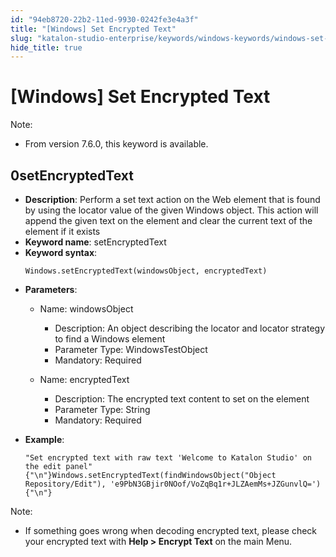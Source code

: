 ```yaml
---
id: "94eb8720-22b2-11ed-9930-0242fe3e4a3f"
title: "[Windows] Set Encrypted Text"
slug: "katalon-studio-enterprise/keywords/windows-keywords/windows-set-encrypted-text"
hide_title: true
---
```


# <a id="id_0" class="anchor_top_offset"/><a id="ariaid-title1" class="anchor_top_offset"/>[Windows] Set Encrypted Text

              
<div xmlns="http://www.w3.org/1999/xhtml" className="note note note_note" id="id_0__id"><span className="note__title">Note:</span> 
  <ul className="ul"><li className="li"><p className="p">From version 7.6.0, this keyword is available.</p></li></ul>
</div>
      

## <a id="id_0__id_1" class="anchor_top_offset"/>0setEncryptedText

              
<ul xmlns="http://www.w3.org/1999/xhtml" className="ul"><li className="li">     <strong className="ph b">Description</strong>: Perform a set text action on the     Web element that is found by using the locator value of the given     Windows object. This action will append the given text on the     element and clear the current text of the element if it exists</li><li className="li">     <strong className="ph b">Keyword name</strong>: setEncryptedText</li><li className="li">     <strong className="ph b">Keyword syntax</strong>:     <pre className="pre codeblock"><code>Windows.setEncryptedText(windowsObject, encryptedText)</code></pre>   </li><li className="li">     <p className="p">       <strong className="ph b">Parameters</strong>:</p>     <ul className="ul"><li className="li">         <p className="p">Name: windowsObject</p>         <ul className="ul"><li className="li">Description: An object describing the locator and locator             strategy to find a Windows element</li><li className="li">Parameter Type: WindowsTestObject</li><li className="li">Mandatory: Required</li></ul>       </li><li className="li">         <p className="p">Name: encryptedText</p>         <ul className="ul"><li className="li">Description: The encrypted text content to set on the             element</li><li className="li">Parameter Type: String</li><li className="li">Mandatory: Required</li></ul>       </li></ul>   </li><li className="li">     <p className="p">       <strong className="ph b">Example</strong>:</p><div className="p"><pre className="pre codeblock"><code>"Set encrypted text with raw text 'Welcome to Katalon Studio' on the edit panel"{"\n"}Windows.setEncryptedText(findWindowsObject("Object Repository/Edit"), 'e9PbN3GBjir0NOof/VoZqBq1r+JLZAemMs+JZGunvlQ='){"\n"}</code></pre></div>   </li></ul> 
                          
<div xmlns="http://www.w3.org/1999/xhtml" className="note note note_note"><span className="note__title">Note:</span> 
  <ul className="ul"><li className="li"><p className="p">If something goes wrong when decoding encrypted text, please
        check your encrypted text with <strong className="ph b">Help &gt; Encrypt
          Text</strong> on the main Menu.</p></li></ul>
</div>
      
